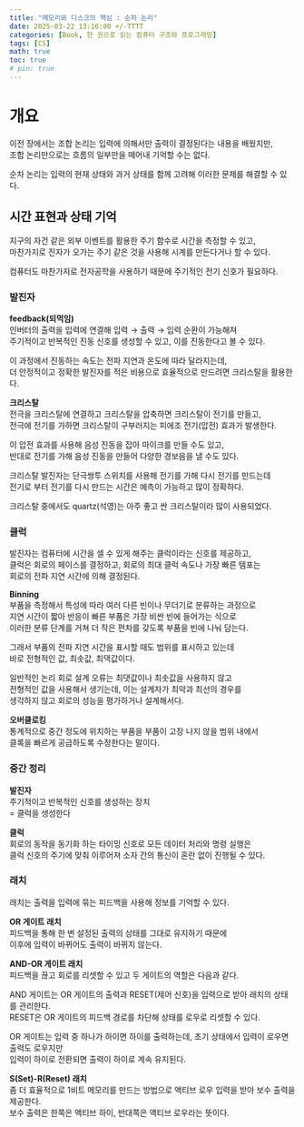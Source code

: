 ```yaml
---
title: "메모리와 디스크의 핵심 : 순차 논리"
date: 2025-03-22 13:16:00 +/-TTTT
categories: [Book, 한 권으로 읽는 컴퓨터 구조와 프로그래밍]
tags: [CS]
math: true
toc: true
# pin: true
---
```

# 개요
이전 장에서는 조합 논리는 입력에 의해서만 출력이 결정된다는 내용을 배웠지만,  
조합 논리만으로는 흐름의 일부만을 떼어내 기억할 수는 없다.  
  
순차 논리는 입력의 현재 상태와 과거 상태를 함께 고려해 이러한 문제를 해결할 수 있다.  
  
## 시간 표현과 상태 기억
지구의 자건 같은 외부 이벤트를 활용한 주기 함수로 시간을 측정할 수 있고,  
마찬가지로 진자가 오가는 주기 같은 것을 사용해 시계를 만든다거나 할 수 있다.  
  
컴퓨터도 마찬가지로 전자공학을 사용하기 때문에 주기적인 전기 신호가 필요하다.

### 발진자
**feedback(되먹임)**  
인버터의 출력을 입력에 연결해 입력 &rarr; 출력 &rarr; 입력 순환이 가능해져  
주기적이고 반복적인 진동 신호를 생성할 수 있고, 이를 진동한다고 볼 수 있다.  

이 과정에서 진동하는 속도는 전파 지연과 온도에 따라 달라지는데,  
더 안정적이고 정확한 발진자를 적은 비용으로 효율적으로 만드려면 크리스탈을 활용한다.  
  
**크리스탈**  
전극을 크리스탈에 연결하고 크리스탈을 압축하면 크리스탈이 전기를 만들고,  
전극에 전기를 가하면 크리스탈이 구부러지는 피에조 전기(압전) 효과가 발생한다.  

이 압전 효과를 사용해 음성 진동을 잡아 마이크를 만들 수도 있고,  
반대로 전기를 가해 음성 진동을 만들어 다양한 경보음을 낼 수도 있다.  
  
크리스탈 발진자는 단극쌍투 스위치를 사용해 전기를 가해 다시 전기를 만드는데  
전기로 부터 전기를 다시 만드는 시간은 예측이 가능하고 많이 정확하다.  
  
크리스탈 중에서도 quartz(석영)는 아주 좋고 싼 크리스탈이라 많이 사용되었다.  
  
### 클럭
발진자는 컴퓨터에 시간을 셀 수 있게 해주는 클럭이라는 신호를 제공하고,  
클럭은 회로의 페이스를 결정하고, 회로의 최대 클럭 속도나 가장 빠른 템포는  
회로의 전파 지연 시간에 의해 결정된다.  
  
**Binning**  
부품을 측정해서 특성에 따라 여러 다른 빈이나 무더기로 분류하는 과정으로  
지연 시간이 짧아 반응이 빠른 부품은 가장 비싼 빈에 들어가는 식으로  
이러한 분류 단계를 거쳐 더 작은 편차를 갖도록 부품을 빈에 나눠 담는다.  
  
그래서 부품의 전파 지연 시간을 표시할 때도 범위를 표시하고 있는데  
바로 전형적인 값, 최솟값, 최댁값이다.  
  
일반적인 논리 회로 설계 오류는 최댓값이나 최솟값을 사용하지 않고  
전형적인 값을 사용해서 생기는데, 이는 설계자가 최악과 최선의 경우를  
생각하지 않고 회로의 성능을 평가하거나 설계해서다.  
  
**오버클로킹**  
통계적으로 중간 정도에 위치하는 부품을 부품이 고장 나지 않을 범위 내에서  
클록을 빠르게 공급하도록 수정한다는 말이다.  
  
### 중간 정리
**발진자**  
주기적이고 반복적인 신호를 생성하는 장치  
= 클럭을 생성한다  
  
**클럭**  
회로의 동작을 동기화 하는 타이밍 신호로 모든 데이터 처리와 명령 실행은  
클럭 신호의 주기에 맞춰 이루어져 소자 간의 통신이 혼란 없이 진행될 수 있다.  
  
### 래치
래치는 출력을 입력에 묶는 피드백을 사용해 정보를 기억할 수 있다.  

**OR 게이트 래치**  
피드백을 통해 한 번 설정된 출력의 상태를 그대로 유지하기 때문에  
이후에 입력이 바뀌어도 출력이 바뀌지 않는다.  
  
**AND-OR 게이트 래치**  
피드백을 끊고 회로를 리셋할 수 있고 두 게이트의 역할은 다음과 같다.  
  
AND 게이트는 OR 게이트의 출력과 RESET(제어 신호)을 입력으로 받아 래치의 상태를 관리한다.  
RESET은 OR 게이트의 피드백 경로를 차단해 상태를 로우로 리셋할 수 있다.  
  
OR 게이트는 입력 중 하나가 하이면 하이를 출력하는데, 초기 상태에서 입력이 로우면 출력도 로우지만  
입력이 하이로 전환되면 출력이 하이로 계속 유지된다.  
  
**S(Set)-R(Reset) 래치**  
좀 더 효율적으로 1비트 메모리를 만드는 방법으로 액티브 로우 입력을 받아 보수 출력을 제공한다.  
보수 출력은 한쪽은 액티브 하이, 반대쪽은 액티브 로우라는 뜻이다.